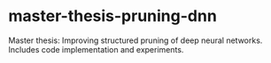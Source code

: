 # master-thesis-pruning-dnn
Master thesis: Improving structured pruning of deep neural networks. Includes code implementation and experiments.
